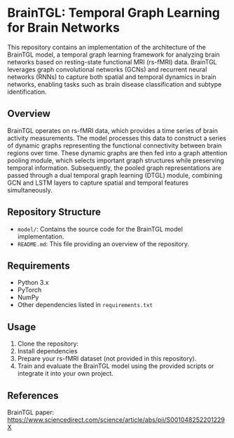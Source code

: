 # BrainTGL: Temporal Graph Learning for Brain Networks

This repository contains an implementation of the architecture of the BrainTGL model, a temporal graph learning framework for analyzing brain networks based on resting-state functional MRI (rs-fMRI) data. BrainTGL leverages graph convolutional networks (GCNs) and recurrent neural networks (RNNs) to capture both spatial and temporal dynamics in brain networks, enabling tasks such as brain disease classification and subtype identification.

## Overview

BrainTGL operates on rs-fMRI data, which provides a time series of brain activity measurements. The model processes this data to construct a series of dynamic graphs representing the functional connectivity between brain regions over time. These dynamic graphs are then fed into a graph attention pooling module, which selects important graph structures while preserving temporal information. Subsequently, the pooled graph representations are passed through a dual temporal graph learning (DTGL) module, combining GCN and LSTM layers to capture spatial and temporal features simultaneously.

## Repository Structure

- `model/`: Contains the source code for the BrainTGL model implementation.
- `README.md`: This file providing an overview of the repository.

## Requirements

- Python 3.x
- PyTorch
- NumPy
- Other dependencies listed in `requirements.txt`

## Usage

1. Clone the repository:
2. Install dependencies
3. Prepare your rs-fMRI dataset (not provided in this repository).
4. Train and evaluate the BrainTGL model using the provided scripts or integrate it into your own project.

## References
BrainTGL paper:
https://www.sciencedirect.com/science/article/abs/pii/S001048252201229X
